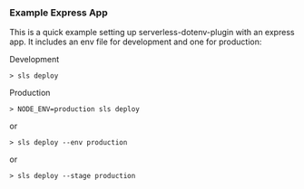 ### Example Express App

This is a quick example setting up serverless-dotenv-plugin with an express app. It includes an env file for development and one for production:

Development
```
> sls deploy
```

Production
```
> NODE_ENV=production sls deploy
```
or
```
> sls deploy --env production
```
or
```
> sls deploy --stage production
```
